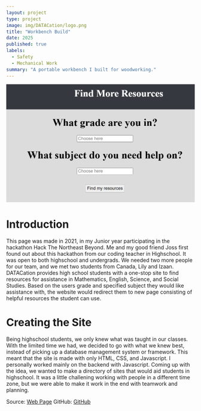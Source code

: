 ```yaml
---
layout: project
type: project
image: img/DATACation/logo.png
title: "Workbench Build"
date: 2025
published: true
labels:
  - Safety
  - Mechanical Work
summary: "A portable workbench I built for woodworking."
---
```


<img class="img-fluid" src="../img/DATACation/datacation.png">

# Introduction
This page was made in 2021, in my Junior year participating in the hackathon Hack The Northeast Beyond.
Me and my good friend Joss first found out about this hackathon from our coding teacher in Highschool. It was open to both highschool and undergrads. We needed two more people for our team, and we met two students from Canada, Lily and Izaan. DATACation provides high school students with a one-stop site to find resources for assistance in Mathematics, English, Science, and Social Studies. Based on the users grade and specified subject they would like assistance with, the website would redirect them to new page consisting of helpful resources the student can use.

# Creating the Site
Being highschool students, we only knew what was taught in our classes. With the limited time we had, we decided to go with what we knew best, instead of picking up a database management system or framework. This meant that the site is made with only HTML, CSS, and Javascript. I personally worked mainly on the backend with Javascript. Coming up with the idea, we wanted to make a directory of sites that would aid students in highschool. It was a little challening working with people in a different time zone, but we were able to make it work in the end with teamwork and planning. 

Source: <a href="https://annayep.github.io/HTNE2021/"><i class="large github icon"></i>Web Page</a>
GitHub: <a href="https://github.com/AnNaYEP/HTNE2021"><i class="large github icon"></i>GitHub</a>